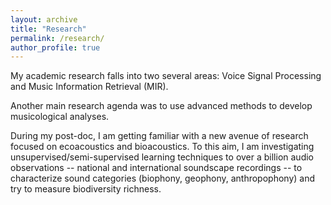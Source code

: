 ```yaml
---
layout: archive
title: "Research"
permalink: /research/
author_profile: true
---
```


My academic research falls into two several areas: Voice Signal Processing and Music Information Retrieval (MIR).

Another main research agenda was to use advanced methods to develop musicological analyses.

During my post-doc, I am getting familiar with a new avenue of research focused on ecoacoustics and bioacoustics. To this aim, I am investigating unsupervised/semi-supervised learning techniques to over a billion audio observations -- national and international soundscape recordings -- to characterize sound categories (biophony, geophony, anthropophony) and try to measure biodiversity richness.
